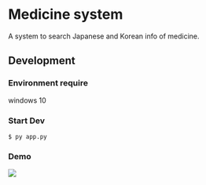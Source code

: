 # Medicine system
A system to search Japanese and Korean info of medicine.


## Development

### Environment require
windows 10

### Start Dev
```bash=
$ py app.py
```

### Demo
![](https://im2.ezgif.com/tmp/ezgif-2-5418f4727c07.gif)